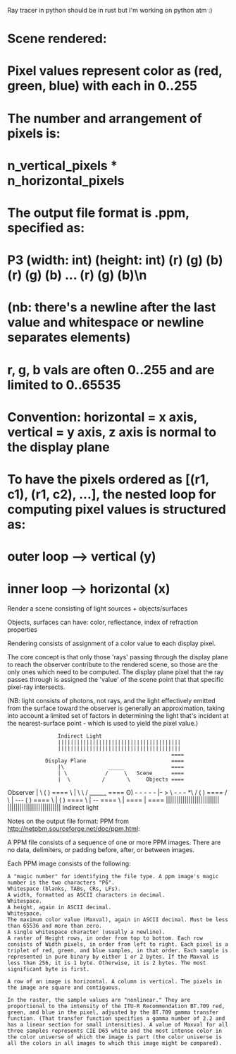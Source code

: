 Ray tracer
in python
should be in rust 
but I'm working on python atm
:)

# Scene rendered:
# Pixel values represent color as (red, green, blue) with each in 0..255
# The number and arrangement of pixels is: 
# n_vertical_pixels * n_horizontal_pixels

# The output file format is .ppm, specified as:
# P3 (width: int) (height: int) (r) (g) (b) (r) (g) (b) ... (r) (g) (b)\n
# (nb: there's a newline after the last value and whitespace or newline separates elements)
# r, g, b vals are often 0..255 and are limited to 0..65535

# Convention: horizontal = x axis, vertical = y axis, z axis is normal to the display plane

# To have the pixels ordered as [(r1, c1), (r1, c2), ...], the nested loop for computing pixel values is structured as:
# outer loop --> vertical (y)
# inner loop --> horizontal (x)

Render a scene consisting of light sources + objects/surfaces

Objects, surfaces can have: color, reflectance, index of refraction properties 

Rendering consists of assignment of a color value to each display pixel.

The core concept is that only those 'rays' passing through the display plane to reach the observer contribute to the rendered scene, so those are the only ones which need to be computed. The display plane pixel that the ray passes through is assigned the 'value' of the scene point that that specific pixel-ray intersects.

(NB: light consists of photons, not rays, and the light effectively emitted from the surface toward the observer is generally an approximation, taking into account a limited set of factors in determining the light that's incident at the nearest-surface point - which is used to yield the pixel value.)

                    Indirect Light
                    |||||||||||||||||||||||||||||||||||||||
                    |||||||||||||||||||||||||||||||||||||||
                                                        ====
                Display Plane                           ====
                    |\              _____               ====
                    | \            /     \   Scene      ====
                    |  \          /       \     Objects ====
Observer            |   \        (         )            ====
       \            |    \        \       /     ______  ====
       O) - - - - - |- >  \ - - - *\     /     (      ) ====
       /             \    |          ---        (    )  ====
                      \   |                      (  )   ====
                       \  |                       --    ====
                        \ |                             ====
                         \|                             ====
                                ||||||||||||||||||||||||||
                                ||||||||||||||||||||||||||
                                Indirect light

Notes on the output file format: PPM
from http://netpbm.sourceforge.net/doc/ppm.html:

A PPM file consists of a sequence of one or more PPM images. There are no data, delimiters, or padding before, after, or between images.

Each PPM image consists of the following:

    A "magic number" for identifying the file type. A ppm image's magic number is the two characters "P6".
    Whitespace (blanks, TABs, CRs, LFs).
    A width, formatted as ASCII characters in decimal.
    Whitespace.
    A height, again in ASCII decimal.
    Whitespace.
    The maximum color value (Maxval), again in ASCII decimal. Must be less than 65536 and more than zero.
    A single whitespace character (usually a newline).
    A raster of Height rows, in order from top to bottom. Each row consists of Width pixels, in order from left to right. Each pixel is a triplet of red, green, and blue samples, in that order. Each sample is represented in pure binary by either 1 or 2 bytes. If the Maxval is less than 256, it is 1 byte. Otherwise, it is 2 bytes. The most significant byte is first.

    A row of an image is horizontal. A column is vertical. The pixels in the image are square and contiguous.

    In the raster, the sample values are "nonlinear." They are proportional to the intensity of the ITU-R Recommendation BT.709 red, green, and blue in the pixel, adjusted by the BT.709 gamma transfer function. (That transfer function specifies a gamma number of 2.2 and has a linear section for small intensities). A value of Maxval for all three samples represents CIE D65 white and the most intense color in the color universe of which the image is part (the color universe is all the colors in all images to which this image might be compared). 